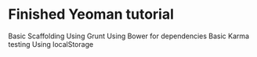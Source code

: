 Finished Yeoman tutorial
==================
Basic Scaffolding
Using Grunt
Using Bower for dependencies
Basic Karma testing
Using localStorage
